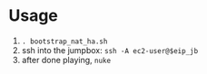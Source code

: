 Usage
=====

1. `. bootstrap_nat_ha.sh`
1. ssh into the jumpbox: `ssh -A ec2-user@$eip_jb`
1. after done playing, `nuke`
